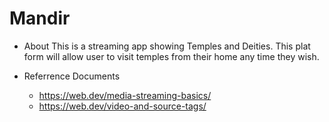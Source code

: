 # Mandir

- About
  This is a streaming app showing Temples and Deities. This plat form will allow user to visit temples from their home any time they wish.

- Referrence Documents
  - https://web.dev/media-streaming-basics/
  - https://web.dev/video-and-source-tags/
